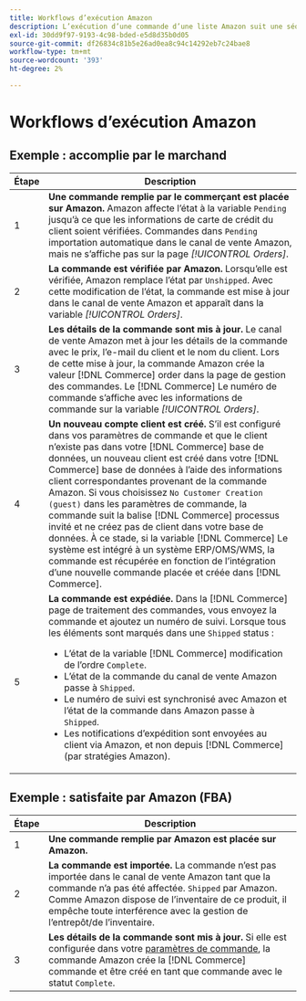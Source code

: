 ```yaml
---
title: Workflows d’exécution Amazon
description: L’exécution d’une commande d’une liste Amazon suit une séquence spécifique, de l’envoi de la commande à l’expédition.
exl-id: 30dd9f97-9193-4c98-bded-e5d8d35b0d05
source-git-commit: df26834c81b5e26ad0ea8c94c14292eb7c24bae8
workflow-type: tm+mt
source-wordcount: '393'
ht-degree: 2%

---
```


# Workflows d’exécution Amazon

## Exemple : accomplie par le marchand

| Étape | Description |
|----|----|
| 1 | **Une commande remplie par le commerçant est placée sur Amazon.** Amazon affecte l’état à la variable `Pending` jusqu’à ce que les informations de carte de crédit du client soient vérifiées. Commandes dans `Pending` importation automatique dans le canal de vente Amazon, mais ne s’affiche pas sur la page _[!UICONTROL Orders]_. |
| 2 | **La commande est vérifiée par Amazon.** Lorsqu’elle est vérifiée, Amazon remplace l’état par `Unshipped`. Avec cette modification de l’état, la commande est mise à jour dans le canal de vente Amazon et apparaît dans la variable _[!UICONTROL Orders]_. |
| 3 | **Les détails de la commande sont mis à jour.** Le canal de vente Amazon met à jour les détails de la commande avec le prix, l’e-mail du client et le nom du client. Lors de cette mise à jour, la commande Amazon crée la valeur [!DNL Commerce] order dans la page de gestion des commandes. Le [!DNL Commerce] Le numéro de commande s’affiche avec les informations de commande sur la variable _[!UICONTROL Orders]_. |
| 4 | **Un nouveau compte client est créé.** S’il est configuré dans vos paramètres de commande et que le client n’existe pas dans votre [!DNL Commerce] base de données, un nouveau client est créé dans votre [!DNL Commerce] base de données à l’aide des informations client correspondantes provenant de la commande Amazon. Si vous choisissez `No Customer Creation (guest)` dans les paramètres de commande, la commande suit la balise [!DNL Commerce] processus invité et ne créez pas de client dans votre base de données. À ce stade, si la variable [!DNL Commerce] Le système est intégré à un système ERP/OMS/WMS, la commande est récupérée en fonction de l’intégration d’une nouvelle commande placée et créée dans [!DNL Commerce]. |
| 5 | **La commande est expédiée.** Dans la [!DNL Commerce] page de traitement des commandes, vous envoyez la commande et ajoutez un numéro de suivi. Lorsque tous les éléments sont marqués dans une `Shipped` status :<ul><li>L’état de la variable [!DNL Commerce] modification de l’ordre `Complete`.</li><li>L’état de la commande du canal de vente Amazon passe à `Shipped`.</li><li>Le numéro de suivi est synchronisé avec Amazon et l’état de la commande dans Amazon passe à `Shipped`.</li><li>Les notifications d’expédition sont envoyées au client via Amazon, et non depuis [!DNL Commerce] (par stratégies Amazon). |

## Exemple : satisfaite par Amazon (FBA)

| Étape | Description |
|---|---|
| 1 | **Une commande remplie par Amazon est placée sur Amazon.** |
| 2 | **La commande est importée.** La commande n’est pas importée dans le canal de vente Amazon tant que la commande n’a pas été affectée. `Shipped` par Amazon. Comme Amazon dispose de l’inventaire de ce produit, il empêche toute interférence avec la gestion de l’entrepôt/de l’inventaire. |
| 3 | **Les détails de la commande sont mis à jour.** Si elle est configurée dans votre [paramètres de commande](./order-settings.md), la commande Amazon crée la [!DNL Commerce] commande et être créé en tant que commande avec le statut `Complete`. |
